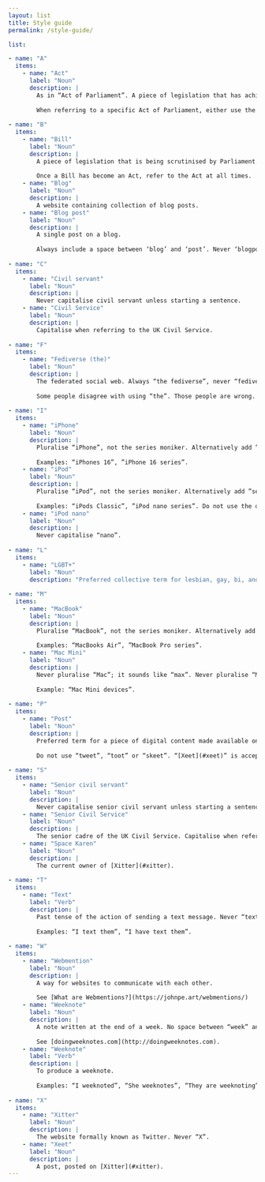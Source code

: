 ```yaml
---
layout: list
title: Style guide
permalink: /style-guide/

list:    

- name: "A"
  items:
    - name: "Act"
      label: "Noun"
      description: |
        As in “Act of Parliament”. A piece of legislation that has achieved Royal Assent. Always capitalised; e.g. “the Act”.
        
        When referring to a specific Act of Parliament, either use the full title (i.e. “Telecommunications (Security) Act 2021”) or the date of the Act (i.e. “the 2021 Act”)
    
- name: "B"
  items:
    - name: "Bill"
      label: "Noun"
      description: |
        A piece of legislation that is being scrutinised by Parliament. Always capitalised; e.g. “the Bill”.
        
        Once a Bill has become an Act, refer to the Act at all times.
    - name: "Blog"
      label: "Noun"
      description: |
        A website containing collection of blog posts.
    - name: "Blog post"
      label: "Noun"
      description: |
        A single post on a blog. 
        
        Always include a space between ‘blog’ and ‘post’. Never ‘blogpost’. Never 'blog'.
        
- name: "C"
  items:
    - name: "Civil servant"
      label: "Noun"
      description: |
        Never capitalise civil servant unless starting a sentence.
    - name: "Civil Service"
      label: "Noun"
      description: |
        Capitalise when referring to the UK Civil Service.        
        
- name: "F"
  items:
    - name: "Fediverse (the)"
      label: "Noun"
      description: |
        The federated social web. Always “the fediverse”, never “fediverse”.
        
        Some people disagree with using “the”. Those people are wrong.   
        
- name: "I"
  items:
    - name: "iPhone"
      label: "Noun"
      description: |
        Pluralise “iPhone”, not the series moniker. Alternatively add ”series”. Do not use the definite article.
        
        Examples: “iPhones 16”, ”iPhone 16 series”.
    - name: "iPod"
      label: "Noun"
      description: |
        Pluralise “iPod”, not the series moniker. Alternatively add ”series”. Do not use the definite article.
        
        Examples: “iPods Classic”, ”iPod nano series”. Do not use the definite article.
    - name: "iPod nano"
      label: "Noun"
      description: |
        Never capitalise “nano”.
    
- name: "L"
  items:
    - name: "LGBT+"
      label: "Noun"
      description: "Preferred collective term for lesbian, gay, bi, and other minority sexual orientations, and trans and other gender identities. Always include the '+'. Don't use other acronyms unless specifically necessary (for example, when quoting something else)."
        
- name: "M"
  items:
    - name: "MacBook"
      label: "Noun"
      description: |
        Pluralise “MacBook”, not the series moniker. Alternatively add ”series”. Do not use the definite article.
        
        Examples: “MacBooks Air”, ”MacBook Pro series”.
    - name: "Mac Mini"
      label: "Noun"
      description: |
        Never pluralise “Mac”; it sounds like “max”. Never pluralise “Mini”. Use “devices”. Do not use the definite article.
        
        Example: “Mac Mini devices”.
                
- name: "P"
  items:
    - name: "Post"
      label: "Noun"
      description: | 
        Preferred term for a piece of digital content made available on a website or social media platform.
        
        Do not use “tweet”, “toot” or “skeet”. “[Xeet](#xeet)” is acceptable when relevant.
        
- name: "S"
  items:
    - name: "Senior civil servant"
      label: "Noun"
      description: |
        Never capitalise senior civil servant unless starting a sentence.
    - name: "Senior Civil Service"
      label: "Noun"
      description: |
        The senior cadre of the UK Civil Service. Capitalise when referring to the Senior Civil Service.
    - name: "Space Karen"
      label: "Noun"
      description: |
        The current owner of [Xitter](#xitter).
        
- name: "T"
  items:
    - name: "Text"
      label: "Verb"
      description: |
        Past tense of the action of sending a text message. Never “texted”. 
        
        Examples: “I text them”, “I have text them”.
        
- name: "W"
  items:
    - name: "Webmention"
      label: "Noun"
      description: | 
        A way for websites to communicate with each other. 
        
        See [What are Webmentions?](https://johnpe.art/webmentions/)
    - name: "Weeknote"
      label: "Noun"
      description: |
        A note written at the end of a week. No space between “week” and “note”. Pluralised as “weeknotes”.
        
        See [doingweeknotes.com](http://doingweeknotes.com).
    - name: "Weeknote"
      label: "Verb"
      description: | 
        To produce a weeknote.
        
        Examples: “I weeknoted”, “She weeknotes”, “They are weeknoting”.
        
- name: "X"
  items:
    - name: "Xitter"
      label: "Noun"
      description: | 
        The website formally known as Twitter. Never “X”.
    - name: "Xeet"
      label: "Noun"
      description: | 
        A post, posted on [Xitter](#xitter).
---
```

